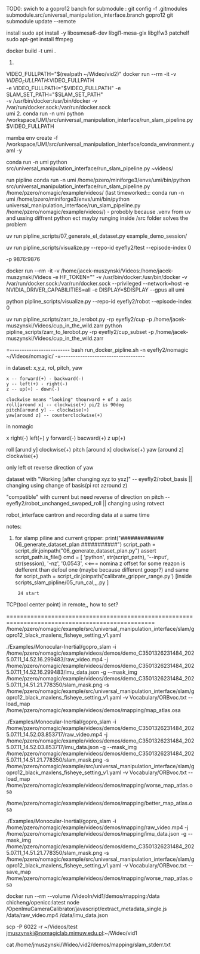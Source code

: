 TOD0: swich to a gopro12 banch for  submodule :
  git config -f .gitmodules submodule.src/universal_manipulation_interface.branch gopro12
  git submodule update --remote


install
sudo apt install -y libosmesa6-dev libgl1-mesa-glx libglfw3 patchelf
sudo apt-get install ffmpeg



docker build -t umi .

1. 
VIDEO_FULLPATH="$(realpath ~/Wideo/vid2)"
docker run --rm -it -v  $VIDEO_FULLPATH:$VIDEO_FULLPATH \
  -e VIDEO_FULLPATH="$VIDEO_FULLPATH" -e SLAM_SET_PATH="$SLAM_SET_PATH" \
  -v /usr/bin/docker:/usr/bin/docker -v /var/run/docker.sock:/var/run/docker.sock \
  umi
2. conda run -n umi python /workspace/UMI/src/universal_manipulation_interface/run_slam_pipeline.py $VIDEO_FULLPATH






mamba env create -f /workspace/UMI/src/universal_manipulation_interface/conda_environment.yaml -y


conda run -n umi python src/universal_manipulation_interface/run_slam_pipeline.py ~videos/

run pipline
conda run -n umi /home/pzero/miniforge3/envs/umi/bin/python src/universal_manipulation_interface/run_slam_pipeline.py /home/pzero/nomagic/example/videos/
(last timeworked::: conda run -n umi /home/pzero/miniforge3/envs/umi/bin/python universal_manipulation_interface/run_slam_pipeline.py /home/pzero/nomagic/example/videos/) - probobly because .venv from uv and ussing diffrent python ect mayby runging inside /src folder solves the problem

uv run pipline_scripts/07_generate_el_dataset.py example_demo_session/

uv run pipline_scripts/visualize.py --repo-id eyefly2/test --episode-index 0


-p 9876:9876 

docker run --rm -it -v  /home/jacek-muszynski/Videos:/home/jacek-muszynski/Videos     -e HF_TOKEN=""     -v /usr/bin/docker:/usr/bin/docker -v /var/run/docker.sock:/var/run/docker.sock     --privileged --network=host -e NVIDIA_DRIVER_CAPABILITIES=all -e DISPLAY=$DISPLAY   --gpus all  umi

python pipline_scripts/visualize.py --repo-id eyefly2/robot --episode-index 0 



uv run pipline_scripts/zarr_to_lerobot.py -rp eyefly2/cup -p /home/jacek-muszynski/Videos/cup_in_the_wild.zarr
python pipline_scripts/zarr_to_lerobot.py -rp eyefly2/cup_subset -p /home/jacek-muszynski/Videos/cup_in_the_wild.zarr

=-------------------------
bash run_docker_pipline.sh -n eyefly2/nomagic ~/Videos/nomagic/
-=-----------------------------------

in dataset:
    x,y,z, rol, pitch, yaw

    x -- forward(+) - backward(-)
    y -- left(+) - right(-)
    z -- up(+) - down(-)
        
    clockwise means "looking" thourward + of a axis
    roll[around x] -- clockwise(+) pi/2 is 90deg
    pitch[around y] -- clockwise(+)
    yaw[around z] -- counterclockwise(+)
    

in nomagic

  x  right(-) left(+)
  y  forward(-) bacward(+)
  z up(+)

  roll [arund y] clockwise(+)
  pitch [around x] clockwise(+)
  yaw [around z] clockwise(+)

only left ot reverse direction of yaw



dataset with "Working [after changing xyz to yxz]" -- eyefly2/robot_basis || changing using change of basis(pi rot azround z)

"compatible" with current but need reverse of direction on pitch --  eyefly2/robot_unchanged_swaped_roll || changing using rotvect


robot_interface cantron and recording data at a same time



notes:
1. for slamp piline and current gripper:
    print("############# 06_generate_dataset_plan ###########")
            script_path = script_dir.joinpath("06_generate_dataset_plan.py")
            assert script_path.is_file()
            cmd = [
                'python', str(script_path),
                '--input', str(session),
                '-nz',  '0.0543', <<=== nomina z offset for some reazon is defferent than defoul one (maybe 
                because different goopr?)
and same for script_path = script_dir.joinpath('calibrate_gripper_range.py') [inside scripts_slam_pipline/05_run_cal,,,.py ]

        
        24 start


TCP(tool center point) in remote,, how to set?




=================================================================================================
/home/pzero/nomagic/example/src/universal_manipulation_interface/slam/gopro12_black_maxlens_fisheye_setting_v1.yaml




./Examples/Monocular-Inertial/gopro_slam -i /home/pzero/nomagic/example/videos/demos/demo_C3501326231484_2025.07.11_14.52.16.299483/raw_video.mp4 -j /home/pzero/nomagic/example/videos/demos/demo_C3501326231484_2025.07.11_14.52.16.299483/imu_data.json -g --mask_img /home/pzero/nomagic/example/videos/demos/demo_C3501326231484_2025.07.11_14.51.21.778350/slam_mask.png -s /home/pzero/nomagic/example/src/universal_manipulation_interface/slam/gopro12_black_maxlens_fisheye_setting_v1.yaml -v Vocabulary/ORBvoc.txt --load_map /home/pzero/nomagic/example/videos/demos/mapping/map_atlas.osa




./Examples/Monocular-Inertial/gopro_slam -i /home/pzero/nomagic/example/videos/demos/demo_C3501326231484_2025.07.11_14.52.03.853717/raw_video.mp4 -j /home/pzero/nomagic/example/videos/demos/demo_C3501326231484_2025.07.11_14.52.03.853717/imu_data.json -g --mask_img /home/pzero/nomagic/example/videos/demos/demo_C3501326231484_2025.07.11_14.51.21.778350/slam_mask.png -s /home/pzero/nomagic/example/src/universal_manipulation_interface/slam/gopro12_black_maxlens_fisheye_setting_v1.yaml -v Vocabulary/ORBvoc.txt --load_map /home/pzero/nomagic/example/videos/demos/mapping/worse_map_atlas.osa



/home/pzero/nomagic/example/videos/demos/mapping/better_map_atlas.osa


./Examples/Monocular-Inertial/gopro_slam -i /home/pzero/nomagic/example/videos/demos/mapping/raw_video.mp4 -j /home/pzero/nomagic/example/videos/demos/mapping/imu_data.json -g --mask_img /home/pzero/nomagic/example/videos/demos/demo_C3501326231484_2025.07.11_14.51.21.778350/slam_mask.png -s /home/pzero/nomagic/example/src/universal_manipulation_interface/slam/gopro12_black_maxlens_fisheye_setting_v1.yaml -v Vocabulary/ORBvoc.txt --save_map /home/pzero/nomagic/example/videos/demos/mapping/worse_map_atlas.osa




docker run --rm --volume /VideoIn/vid1/demos/mapping:/data chicheng/openicc:latest node /OpenImuCameraCalibrator/javascript/extract_metadata_single.js /data/raw_video.mp4 /data/imu_data.json



scp -P 6022 -r ~/Videos/test jmuszynski@nomagiclab.mimuw.edu.pl:~/Wideo/vid1

cat /home/jmuszynski/Wideo/vid2/demos/mapping/slam_stderr.txt